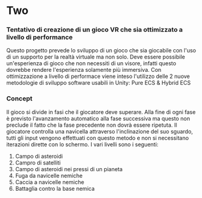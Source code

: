 # Two
### Tentativo di creazione di un gioco VR che sia ottimizzato a livello di performance
Questo progetto prevede lo sviluppo di un gioco che sia giocabile con l'uso di un supporto per la realtà virtuale ma non solo.
Deve essere possibile un'esperienza di gioco che non necessiti di un visore, infatti questo dovrebbe rendere l'esperienza solamente più immersiva.
Con ottimizzazione a livello di performace viene inteso l'utilizzo delle 2 nuove metodologie di sviluppo software usabili in Unity: Pure ECS & Hybrid ECS


### Concept
Il gioco si divide in fasi che il giocatore deve superare. Alla fine di ogni fase è previsto l'avanzamento automatico alla fase successiva ma questo non preclude il fatto che la fase precedente non dovrà essere ripetuta.
Il giocatore controlla una navicella attraverso l'inclinazione del suo sguardo, tutti gli input vengono effettuati con questo metodo e non si necessitano iterazioni dirette con lo schermo.
I vari livelli sono i seguenti:
1) Campo di asteroidi
2) Campro di satelliti
3) Campo di asteroidi nei pressi di un pianeta
4) Fuga da navicelle nemiche
5) Caccia a navicelle nemiche
6) Battaglia contro la base nemica
